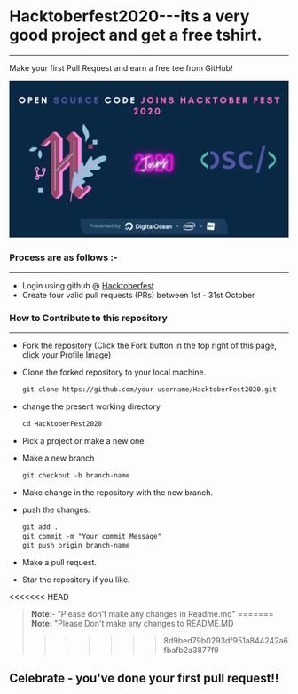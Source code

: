 # Hacktoberfest2020---its a very good project and get a free tshirt.
---

Make your first Pull Request and earn a free tee from GitHub!

![Hacktoberfest 2020](osc_hacktoberfest2020.png)

### Process are as follows :-

---

- Login using github @ [Hacktoberfest](https://hacktoberfest.digitalocean.com/)
- Create four valid pull requests (PRs) between 1st - 31st October

### How to Contribute to this repository

---

- Fork the repository (Click the Fork button in the top right of this page, click your Profile Image)

- Clone the forked repository to your local machine.

  ```markdown
  git clone https://github.com/your-username/HacktoberFest2020.git
  ```

- change the present working directory

  ```markdown
  cd HacktoberFest2020
  ```

- Pick a project or make a new one

- Make a new branch

  ```markdown
  git checkout -b branch-name
  ```

- Make change in the repository with the new branch.

- push the changes.

  ```markdown
  git add .
  git commit -m "Your commit Message"
  git push origin branch-name
  ```

- Make a pull request.

- Star the repository if you like.

<<<<<<< HEAD
> **Note**:- "Please don't make any changes in Readme.md"
=======
> **Note:** "Please Don't make any changes to README.MD
>>>>>>> 8d9bed79b0293df951a844242a6fbafb2a3877f9

## Celebrate - you've done your first pull request!!
